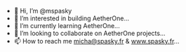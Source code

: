 - 👋 Hi, I’m @mspasky
- 👀 I’m interested in building AetherOne...
- 🌱 I’m currently learning AetherOne...
- 💞️ I’m looking to collaborate on AetherOne projects...
- 📫 How to reach me micha@spasky.fr & www.spasky.fr...

<!---
mspasky/mspasky is a ✨ special ✨ repository because its `README.md` (this file) appears on your GitHub profile.
You can click the Preview link to take a look at your changes.
--->
